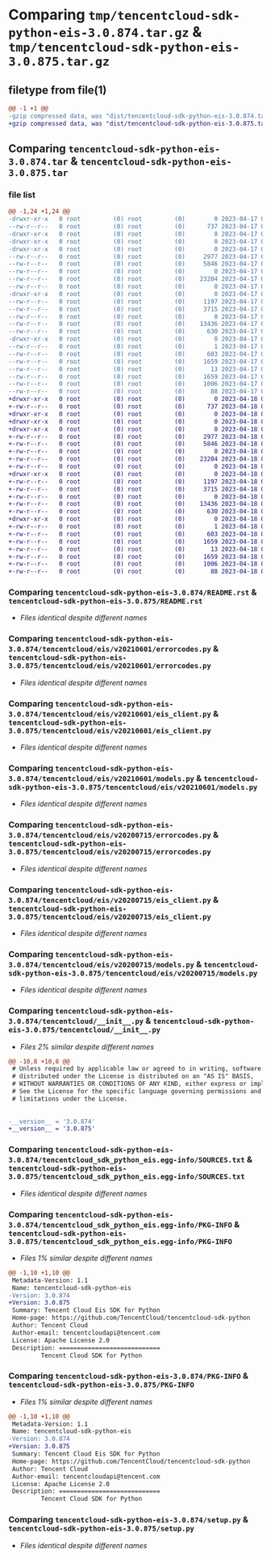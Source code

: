 # Comparing `tmp/tencentcloud-sdk-python-eis-3.0.874.tar.gz` & `tmp/tencentcloud-sdk-python-eis-3.0.875.tar.gz`

## filetype from file(1)

```diff
@@ -1 +1 @@
-gzip compressed data, was "dist/tencentcloud-sdk-python-eis-3.0.874.tar", last modified: Mon Apr 17 00:29:26 2023, max compression
+gzip compressed data, was "dist/tencentcloud-sdk-python-eis-3.0.875.tar", last modified: Tue Apr 18 00:38:01 2023, max compression
```

## Comparing `tencentcloud-sdk-python-eis-3.0.874.tar` & `tencentcloud-sdk-python-eis-3.0.875.tar`

### file list

```diff
@@ -1,24 +1,24 @@
-drwxr-xr-x   0 root         (0) root         (0)        0 2023-04-17 00:29:26.000000 tencentcloud-sdk-python-eis-3.0.874/
--rw-r--r--   0 root         (0) root         (0)      737 2023-04-17 00:29:26.000000 tencentcloud-sdk-python-eis-3.0.874/README.rst
-drwxr-xr-x   0 root         (0) root         (0)        0 2023-04-17 00:29:26.000000 tencentcloud-sdk-python-eis-3.0.874/tencentcloud/
-drwxr-xr-x   0 root         (0) root         (0)        0 2023-04-17 00:29:26.000000 tencentcloud-sdk-python-eis-3.0.874/tencentcloud/eis/
-drwxr-xr-x   0 root         (0) root         (0)        0 2023-04-17 00:29:26.000000 tencentcloud-sdk-python-eis-3.0.874/tencentcloud/eis/v20210601/
--rw-r--r--   0 root         (0) root         (0)     2977 2023-04-17 00:29:26.000000 tencentcloud-sdk-python-eis-3.0.874/tencentcloud/eis/v20210601/errorcodes.py
--rw-r--r--   0 root         (0) root         (0)     5846 2023-04-17 00:29:26.000000 tencentcloud-sdk-python-eis-3.0.874/tencentcloud/eis/v20210601/eis_client.py
--rw-r--r--   0 root         (0) root         (0)        0 2023-04-17 00:29:26.000000 tencentcloud-sdk-python-eis-3.0.874/tencentcloud/eis/v20210601/__init__.py
--rw-r--r--   0 root         (0) root         (0)    23204 2023-04-17 00:29:26.000000 tencentcloud-sdk-python-eis-3.0.874/tencentcloud/eis/v20210601/models.py
--rw-r--r--   0 root         (0) root         (0)        0 2023-04-17 00:29:26.000000 tencentcloud-sdk-python-eis-3.0.874/tencentcloud/eis/__init__.py
-drwxr-xr-x   0 root         (0) root         (0)        0 2023-04-17 00:29:26.000000 tencentcloud-sdk-python-eis-3.0.874/tencentcloud/eis/v20200715/
--rw-r--r--   0 root         (0) root         (0)     1197 2023-04-17 00:29:26.000000 tencentcloud-sdk-python-eis-3.0.874/tencentcloud/eis/v20200715/errorcodes.py
--rw-r--r--   0 root         (0) root         (0)     3715 2023-04-17 00:29:26.000000 tencentcloud-sdk-python-eis-3.0.874/tencentcloud/eis/v20200715/eis_client.py
--rw-r--r--   0 root         (0) root         (0)        0 2023-04-17 00:29:26.000000 tencentcloud-sdk-python-eis-3.0.874/tencentcloud/eis/v20200715/__init__.py
--rw-r--r--   0 root         (0) root         (0)    13436 2023-04-17 00:29:26.000000 tencentcloud-sdk-python-eis-3.0.874/tencentcloud/eis/v20200715/models.py
--rw-r--r--   0 root         (0) root         (0)      630 2023-04-17 00:29:26.000000 tencentcloud-sdk-python-eis-3.0.874/tencentcloud/__init__.py
-drwxr-xr-x   0 root         (0) root         (0)        0 2023-04-17 00:29:26.000000 tencentcloud-sdk-python-eis-3.0.874/tencentcloud_sdk_python_eis.egg-info/
--rw-r--r--   0 root         (0) root         (0)        1 2023-04-17 00:29:26.000000 tencentcloud-sdk-python-eis-3.0.874/tencentcloud_sdk_python_eis.egg-info/dependency_links.txt
--rw-r--r--   0 root         (0) root         (0)      603 2023-04-17 00:29:26.000000 tencentcloud-sdk-python-eis-3.0.874/tencentcloud_sdk_python_eis.egg-info/SOURCES.txt
--rw-r--r--   0 root         (0) root         (0)     1659 2023-04-17 00:29:26.000000 tencentcloud-sdk-python-eis-3.0.874/tencentcloud_sdk_python_eis.egg-info/PKG-INFO
--rw-r--r--   0 root         (0) root         (0)       13 2023-04-17 00:29:26.000000 tencentcloud-sdk-python-eis-3.0.874/tencentcloud_sdk_python_eis.egg-info/top_level.txt
--rw-r--r--   0 root         (0) root         (0)     1659 2023-04-17 00:29:26.000000 tencentcloud-sdk-python-eis-3.0.874/PKG-INFO
--rw-r--r--   0 root         (0) root         (0)     1006 2023-04-17 00:29:26.000000 tencentcloud-sdk-python-eis-3.0.874/setup.py
--rw-r--r--   0 root         (0) root         (0)       88 2023-04-17 00:29:26.000000 tencentcloud-sdk-python-eis-3.0.874/setup.cfg
+drwxr-xr-x   0 root         (0) root         (0)        0 2023-04-18 00:38:01.000000 tencentcloud-sdk-python-eis-3.0.875/
+-rw-r--r--   0 root         (0) root         (0)      737 2023-04-18 00:38:01.000000 tencentcloud-sdk-python-eis-3.0.875/README.rst
+drwxr-xr-x   0 root         (0) root         (0)        0 2023-04-18 00:38:01.000000 tencentcloud-sdk-python-eis-3.0.875/tencentcloud/
+drwxr-xr-x   0 root         (0) root         (0)        0 2023-04-18 00:38:01.000000 tencentcloud-sdk-python-eis-3.0.875/tencentcloud/eis/
+drwxr-xr-x   0 root         (0) root         (0)        0 2023-04-18 00:38:01.000000 tencentcloud-sdk-python-eis-3.0.875/tencentcloud/eis/v20210601/
+-rw-r--r--   0 root         (0) root         (0)     2977 2023-04-18 00:38:01.000000 tencentcloud-sdk-python-eis-3.0.875/tencentcloud/eis/v20210601/errorcodes.py
+-rw-r--r--   0 root         (0) root         (0)     5846 2023-04-18 00:38:01.000000 tencentcloud-sdk-python-eis-3.0.875/tencentcloud/eis/v20210601/eis_client.py
+-rw-r--r--   0 root         (0) root         (0)        0 2023-04-18 00:38:01.000000 tencentcloud-sdk-python-eis-3.0.875/tencentcloud/eis/v20210601/__init__.py
+-rw-r--r--   0 root         (0) root         (0)    23204 2023-04-18 00:38:01.000000 tencentcloud-sdk-python-eis-3.0.875/tencentcloud/eis/v20210601/models.py
+-rw-r--r--   0 root         (0) root         (0)        0 2023-04-18 00:38:01.000000 tencentcloud-sdk-python-eis-3.0.875/tencentcloud/eis/__init__.py
+drwxr-xr-x   0 root         (0) root         (0)        0 2023-04-18 00:38:01.000000 tencentcloud-sdk-python-eis-3.0.875/tencentcloud/eis/v20200715/
+-rw-r--r--   0 root         (0) root         (0)     1197 2023-04-18 00:38:01.000000 tencentcloud-sdk-python-eis-3.0.875/tencentcloud/eis/v20200715/errorcodes.py
+-rw-r--r--   0 root         (0) root         (0)     3715 2023-04-18 00:38:01.000000 tencentcloud-sdk-python-eis-3.0.875/tencentcloud/eis/v20200715/eis_client.py
+-rw-r--r--   0 root         (0) root         (0)        0 2023-04-18 00:38:01.000000 tencentcloud-sdk-python-eis-3.0.875/tencentcloud/eis/v20200715/__init__.py
+-rw-r--r--   0 root         (0) root         (0)    13436 2023-04-18 00:38:01.000000 tencentcloud-sdk-python-eis-3.0.875/tencentcloud/eis/v20200715/models.py
+-rw-r--r--   0 root         (0) root         (0)      630 2023-04-18 00:38:01.000000 tencentcloud-sdk-python-eis-3.0.875/tencentcloud/__init__.py
+drwxr-xr-x   0 root         (0) root         (0)        0 2023-04-18 00:38:01.000000 tencentcloud-sdk-python-eis-3.0.875/tencentcloud_sdk_python_eis.egg-info/
+-rw-r--r--   0 root         (0) root         (0)        1 2023-04-18 00:38:01.000000 tencentcloud-sdk-python-eis-3.0.875/tencentcloud_sdk_python_eis.egg-info/dependency_links.txt
+-rw-r--r--   0 root         (0) root         (0)      603 2023-04-18 00:38:01.000000 tencentcloud-sdk-python-eis-3.0.875/tencentcloud_sdk_python_eis.egg-info/SOURCES.txt
+-rw-r--r--   0 root         (0) root         (0)     1659 2023-04-18 00:38:01.000000 tencentcloud-sdk-python-eis-3.0.875/tencentcloud_sdk_python_eis.egg-info/PKG-INFO
+-rw-r--r--   0 root         (0) root         (0)       13 2023-04-18 00:38:01.000000 tencentcloud-sdk-python-eis-3.0.875/tencentcloud_sdk_python_eis.egg-info/top_level.txt
+-rw-r--r--   0 root         (0) root         (0)     1659 2023-04-18 00:38:01.000000 tencentcloud-sdk-python-eis-3.0.875/PKG-INFO
+-rw-r--r--   0 root         (0) root         (0)     1006 2023-04-18 00:38:01.000000 tencentcloud-sdk-python-eis-3.0.875/setup.py
+-rw-r--r--   0 root         (0) root         (0)       88 2023-04-18 00:38:01.000000 tencentcloud-sdk-python-eis-3.0.875/setup.cfg
```

### Comparing `tencentcloud-sdk-python-eis-3.0.874/README.rst` & `tencentcloud-sdk-python-eis-3.0.875/README.rst`

 * *Files identical despite different names*

### Comparing `tencentcloud-sdk-python-eis-3.0.874/tencentcloud/eis/v20210601/errorcodes.py` & `tencentcloud-sdk-python-eis-3.0.875/tencentcloud/eis/v20210601/errorcodes.py`

 * *Files identical despite different names*

### Comparing `tencentcloud-sdk-python-eis-3.0.874/tencentcloud/eis/v20210601/eis_client.py` & `tencentcloud-sdk-python-eis-3.0.875/tencentcloud/eis/v20210601/eis_client.py`

 * *Files identical despite different names*

### Comparing `tencentcloud-sdk-python-eis-3.0.874/tencentcloud/eis/v20210601/models.py` & `tencentcloud-sdk-python-eis-3.0.875/tencentcloud/eis/v20210601/models.py`

 * *Files identical despite different names*

### Comparing `tencentcloud-sdk-python-eis-3.0.874/tencentcloud/eis/v20200715/errorcodes.py` & `tencentcloud-sdk-python-eis-3.0.875/tencentcloud/eis/v20200715/errorcodes.py`

 * *Files identical despite different names*

### Comparing `tencentcloud-sdk-python-eis-3.0.874/tencentcloud/eis/v20200715/eis_client.py` & `tencentcloud-sdk-python-eis-3.0.875/tencentcloud/eis/v20200715/eis_client.py`

 * *Files identical despite different names*

### Comparing `tencentcloud-sdk-python-eis-3.0.874/tencentcloud/eis/v20200715/models.py` & `tencentcloud-sdk-python-eis-3.0.875/tencentcloud/eis/v20200715/models.py`

 * *Files identical despite different names*

### Comparing `tencentcloud-sdk-python-eis-3.0.874/tencentcloud/__init__.py` & `tencentcloud-sdk-python-eis-3.0.875/tencentcloud/__init__.py`

 * *Files 2% similar despite different names*

```diff
@@ -10,8 +10,8 @@
 # Unless required by applicable law or agreed to in writing, software
 # distributed under the License is distributed on an "AS IS" BASIS,
 # WITHOUT WARRANTIES OR CONDITIONS OF ANY KIND, either express or implied.
 # See the License for the specific language governing permissions and
 # limitations under the License.
 
 
-__version__ = '3.0.874'
+__version__ = '3.0.875'
```

### Comparing `tencentcloud-sdk-python-eis-3.0.874/tencentcloud_sdk_python_eis.egg-info/SOURCES.txt` & `tencentcloud-sdk-python-eis-3.0.875/tencentcloud_sdk_python_eis.egg-info/SOURCES.txt`

 * *Files identical despite different names*

### Comparing `tencentcloud-sdk-python-eis-3.0.874/tencentcloud_sdk_python_eis.egg-info/PKG-INFO` & `tencentcloud-sdk-python-eis-3.0.875/tencentcloud_sdk_python_eis.egg-info/PKG-INFO`

 * *Files 1% similar despite different names*

```diff
@@ -1,10 +1,10 @@
 Metadata-Version: 1.1
 Name: tencentcloud-sdk-python-eis
-Version: 3.0.874
+Version: 3.0.875
 Summary: Tencent Cloud Eis SDK for Python
 Home-page: https://github.com/TencentCloud/tencentcloud-sdk-python
 Author: Tencent Cloud
 Author-email: tencentcloudapi@tencent.com
 License: Apache License 2.0
 Description: ============================
         Tencent Cloud SDK for Python
```

### Comparing `tencentcloud-sdk-python-eis-3.0.874/PKG-INFO` & `tencentcloud-sdk-python-eis-3.0.875/PKG-INFO`

 * *Files 1% similar despite different names*

```diff
@@ -1,10 +1,10 @@
 Metadata-Version: 1.1
 Name: tencentcloud-sdk-python-eis
-Version: 3.0.874
+Version: 3.0.875
 Summary: Tencent Cloud Eis SDK for Python
 Home-page: https://github.com/TencentCloud/tencentcloud-sdk-python
 Author: Tencent Cloud
 Author-email: tencentcloudapi@tencent.com
 License: Apache License 2.0
 Description: ============================
         Tencent Cloud SDK for Python
```

### Comparing `tencentcloud-sdk-python-eis-3.0.874/setup.py` & `tencentcloud-sdk-python-eis-3.0.875/setup.py`

 * *Files identical despite different names*

